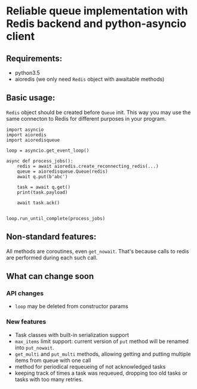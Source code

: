 # Reliable queue implementation with Redis backend and python-asyncio client

## Requirements:

- python3.5
- aioredis (we only need `Redis` object with awaitable methods)

## Basic usage:

`Redis` object should be created before `Queue` init. This way you may use the
same connecton to Redis for different purposes in your program.

```
import asyncio
import aioredis
import aioredisqueue

loop = asyncio.get_event_loop()

async def process_jobs():
    redis = await aioredis.create_reconnecting_redis(...)
    queue = aioredisqueue.Queue(redis)
    await q.put(b'abc')

    task = await q.get()
    print(task.payload)

    await task.ack()


loop.run_until_complete(process_jobs)
```

## Non-standard features:

All methods are coroutines, even `get_nowait`. That's because calls to redis are
performed during each such call.

## What can change soon

### API changes
- `loop` may be deleted from constructor params

### New features
- Task classes with built-in serialization support
- `max_items` limit support: current version of `put` method will
  be renamed into `put_nowait`.
- `get_multi` and `put_multi` methods, allowing getting and putting multiple
  items from queue with one call
- method for periodical requeueing of not acknowledged tasks
- keeping track of times a task was requeued, dropping too old tasks or tasks
  with too many retries.
